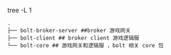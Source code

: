 tree -L 1

```text
.
├── bolt-broker-server ##broker 游戏网关
├── bolt-client ## broker client 游戏逻辑服
└── bolt-core ## 游戏网关和逻辑服 ，bolt 相关 core 包
```


